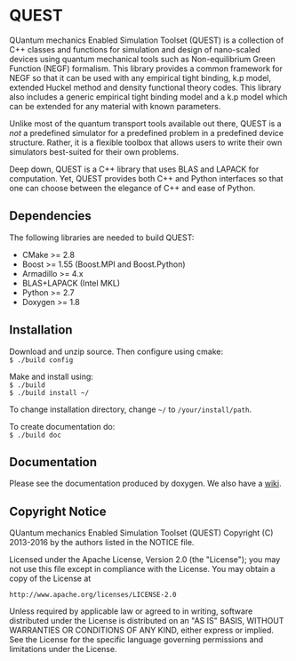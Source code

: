 QUEST
======

QUantum mechanics Enabled Simulation Toolset (QUEST) is a 
collection of C++ classes and functions for simulation and design of 
nano-scaled devices using quantum mechanical tools such as Non-equilibrium 
Green Function (NEGF) formalism. This library provides a common framework 
for NEGF so that it can be used with any empirical tight binding, k.p model, 
extended Huckel method and density functional theory codes. This library also
includes a generic empirical tight binding model and a k.p model which can be 
extended for any material with known parameters.

Unlike most of the quantum transport tools available out there, 
QUEST is a *not* a predefined simulator for a predefined problem in 
a predefined device structure. Rather, it is a flexible toolbox 
that allows users to write their own simulators best-suited for their 
own problems. 

Deep down, QUEST is a C++ library that uses BLAS and LAPACK for computation.
Yet, QUEST provides both C++ and Python interfaces so that one can choose between 
the elegance of C++ and ease of Python.

Dependencies
-------------

The following libraries are needed to build QUEST:

* CMake >= 2.8
* Boost >= 1.55 (Boost.MPI and Boost.Python)
* Armadillo >= 4.x
* BLAS+LAPACK (Intel MKL)
* Python >= 2.7
* Doxygen >= 1.8

Installation
-------------
Download and unzip source. Then configure using cmake:   
`$ ./build config`

Make and install using:   
`$ ./build`   
`$ ./build install ~/`

To change installation directory, change `~/` to `/your/install/path`.

To create documentation do:   
`$ ./build doc`


Documentation
--------------

Please see the documentation produced by doxygen. 
We also have a [wiki](https://github.com/masumhabib/quest/wiki/Home).

Copyright Notice
----------------
QUantum mechanics Enabled Simulation Toolset (QUEST)
Copyright (C) 2013-2016  by the authors listed in the NOTICE file. 

Licensed under the Apache License, Version 2.0 (the "License");
you may not use this file except in compliance with the License.
You may obtain a copy of the License at

    http://www.apache.org/licenses/LICENSE-2.0

Unless required by applicable law or agreed to in writing, software
distributed under the License is distributed on an "AS IS" BASIS,
WITHOUT WARRANTIES OR CONDITIONS OF ANY KIND, either express or implied.
See the License for the specific language governing permissions and
limitations under the License.
